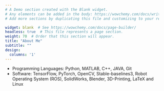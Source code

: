 ```yaml
---
# A Demo section created with the Blank widget.
# Any elements can be added in the body: https://wowchemy.com/docs/writing-markdown-latex/
# Add more sections by duplicating this file and customizing to your requirements.

widget: blank  # See https://wowchemy.com/docs/page-builder/
headless: true  # This file represents a page section.
weight: 70  # Order that this section will appear.
title: "About Me"
subtitle: ""
design:
  columns: '1'
---
```


- Programming Languages: Python, MATLAB, C++, JAVA, Git
- Software: TensorFlow, PyTorch, OpenCV, Stable-baselines3, Robot Operating System (ROS), SolidWorks, Blender, 3D-Printing, LaTeX and Linux
